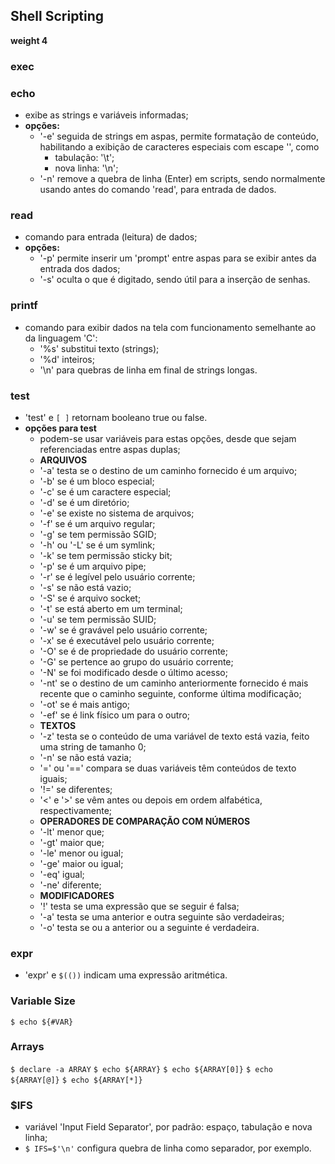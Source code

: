 ## Shell Scripting
__weight 4__


### exec

### echo
- exibe as strings e variáveis informadas;
- __opções:__ 
	- '-e' seguida de strings em aspas, permite formatação de conteúdo, habilitando a exibição de caracteres especiais com escape '\', como
		- tabulação: '\t';
		- nova linha: '\n';
	- '-n' remove a quebra de linha (Enter) em scripts, sendo normalmente usando antes do comando 'read', para entrada de dados.

### read
- comando para entrada (leitura) de dados;
- __opções:__
	- '-p' permite inserir um 'prompt' entre aspas para se exibir antes da entrada dos dados;
	- '-s' oculta o que é digitado, sendo útil para a inserção de senhas.

### printf
- comando para exibir dados na tela com funcionamento semelhante ao da linguagem 'C':
	- '%s' substitui texto \(strings);
	- '%d' inteiros;
	- '\n' para quebras de linha em final de strings longas.

### test
- 'test' e ```[ ]``` retornam booleano true ou false.
- __opções para test__
	- podem-se usar variáveis para estas opções, desde que sejam referenciadas entre aspas duplas;
	- __ARQUIVOS__	
	- '-a' testa se o destino de um caminho fornecido é um arquivo;
	- '-b' se é um bloco especial;
	- '-c' se é um caractere especial;
	- '-d' se é um diretório;
	- '-e' se existe no sistema de arquivos;
	- '-f' se é um arquivo regular;
	- '-g' se tem permissão SGID;
	- '-h' ou '-L' se é um symlink;
	- '-k' se tem permissão sticky bit;
	- '-p' se é um arquivo pipe;
	- '-r' se é legível pelo usuário corrente;
	- '-s' se não está vazio;
	- '-S' se é arquivo socket;
	- '-t' se está aberto em um terminal;
	- '-u' se tem permissão SUID;
	- '-w' se é gravável pelo usuário corrente;
	- '-x' se é executável pelo usuário corrente;
	- '-O' se é de propriedade do usuário corrente;
	- '-G' se pertence ao grupo do usuário corrente;
	- '-N' se foi modificado desde o último acesso;
	- '-nt' se o destino de um caminho anteriormente fornecido é mais recente que o caminho seguinte, conforme última modificação;
	- '-ot' se é mais antigo;
	- '-ef' se é link físico um para o outro;
	- __TEXTOS__
	- '-z' testa se o conteúdo de uma variável de texto está vazia, feito uma string de tamanho 0;
	- '-n' se não está vazia;
	- '=' ou '==' compara se duas variáveis têm conteúdos de texto iguais;
	- '!=' se diferentes;
	- '<' e '>' se vêm antes ou depois em ordem alfabética, respectivamente;
	- __OPERADORES DE COMPARAÇÃO COM NÚMEROS__
	- '-lt' menor que;
	- '-gt' maior que;
	- '-le' menor ou igual;
	- '-ge' maior ou igual;
	- '-eq' igual;
	- '-ne' diferente;
	- __MODIFICADORES__
	- '!' testa se uma expressão que se seguir é falsa;
	- '-a' testa se uma anterior e outra seguinte são verdadeiras;
	- '-o' testa se ou a anterior ou a seguinte é verdadeira.

### expr
- 'expr' e ```$(())``` indicam uma expressão aritmética.

### Variable Size
 ```$ echo ${#VAR}```

### Arrays
 ```$ declare -a ARRAY```
 ```$ echo ${ARRAY}```
 ```$ echo ${ARRAY[0]}```
 ```$ echo ${ARRAY[@]}``` ```$ echo ${ARRAY[*]}```

### $IFS
- variável 'Input Field Separator', por padrão: espaço, tabulação e nova linha;
- ```$ IFS=$'\n'``` configura quebra de linha como separador, por exemplo.
